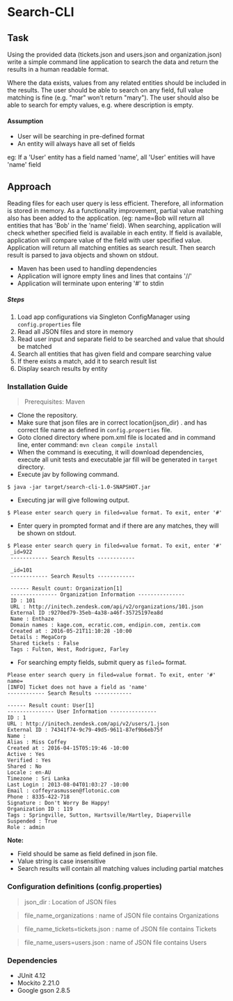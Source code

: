 # Search-CLI
## Task
Using the provided data (tickets.json and users.json and organization.json)
write a simple command line application to search the data and return the results
 in a human readable format.
 
Where the data exists, values from any related entities should be included 
in the results. The user should be able to search on any field, full value 
matching is fine (e.g. "mar" won’t return "mary"). 
The user should also be able to search for empty values, 
e.g. where description is empty.
 
#### Assumption
* User will be searching in pre-defined format
* An entity will always have all set of fields

eg: If a 'User' entity has a field named 'name', all 'User' entities will have 
'name' field

## Approach

Reading files for each user query is less efficient. Therefore, all information is 
stored in memory. As a functionality improvement, partial value matching also has 
been added to the application.
(eg: name=Bob will return all entities that has 'Bob' in the 'name' field).
When searching, application will check whether specified field is available in each entity.
If field is available, application will compare value of the field with user specified value.
Application will return all matching entities as search result. Then search result is parsed to
java objects and shown on stdout.

* Maven has been used to handling dependencies
* Application will ignore empty lines and lines that contains '//'
* Application will terminate upon entering '#' to stdin


##### Steps
1. Load app configurations via Singleton ConfigManager using 
`config.properties` file
2. Read all JSON files and store in memory
3. Read user input and separate field to be searched and value that should be matched
4. Search all entities that has given field and compare searching value
5. If there exists a match, add it to search result list
6. Display search results by entity

### Installation Guide

> Prerequisites: Maven
- Clone the repository.
- Make sure that json files are in correct location(json_dir) .
and has correct file name as defined in `config.properties` file.
- Goto cloned directory where pom.xml file is located and in command line, enter  command:
`mvn clean compile install`
- When the command is executing, it will download dependencies, execute all unit
tests and executable jar fill will be generated in `target` directory.
- Execute jav by following command.

`$ java -jar target/search-cli-1.0-SNAPSHOT.jar`
- Executing jar will give following output.

`$ Please enter search query in filed=value format. To exit, enter '#'`

- Enter query in prompted format and if there are any matches, they will be 
shown on stdout.


```$xslt
$ Please enter search query in filed=value format. To exit, enter '#'
 _id=922
 ------------ Search Results ------------
 
 _id=101
 ------------ Search Results ------------
 
 ------ Result count: Organization[1]
 --------------- Organization Information ---------------
 ID : 101
 URL : http://initech.zendesk.com/api/v2/organizations/101.json
 External ID :9270ed79-35eb-4a38-a46f-35725197ea8d
 Name : Enthaze
 Domain names : kage.com, ecratic.com, endipin.com, zentix.com
 Created at : 2016-05-21T11:10:28 -10:00
 Details : MegaCorp
 Shared tickets : False
 Tags : Fulton, West, Rodriguez, Farley
```
- For searching empty fields, submit query as `filed=` format.

```$xslt
Please enter search query in filed=value format. To exit, enter '#'
name=
[INFO] Ticket does not have a field as 'name'
------------ Search Results ------------

------ Result count: User[1]
--------------- User Information ---------------
ID : 1
URL : http://initech.zendesk.com/api/v2/users/1.json
External ID : 74341f74-9c79-49d5-9611-87ef9b6eb75f
Name : 
Alias : Miss Coffey
Created at : 2016-04-15T05:19:46 -10:00
Active : Yes
Verified : Yes
Shared : No
Locale : en-AU
Timezone : Sri Lanka
Last Login : 2013-08-04T01:03:27 -10:00
Email : coffeyrasmussen@flotonic.com
Phone : 8335-422-718
Signature : Don't Worry Be Happy!
Organization ID : 119
Tags : Springville, Sutton, Hartsville/Hartley, Diaperville
Suspended : True
Role : admin
```

**Note:**

* Field should be same as field defined in json file.
* Value string is case insensitive
* Search results will contain all matching values including partial matches

### Configuration definitions (config.properties)
>json_dir : Location of JSON files

>file_name_organizations : name of JSON file contains Organizations

>file_name_tickets=tickets.json : name of JSON file contains Tickets

>file_name_users=users.json : name of JSON file contains Users

### Dependencies

* JUnit 4.12
* Mockito 2.21.0
* Google gson 2.8.5